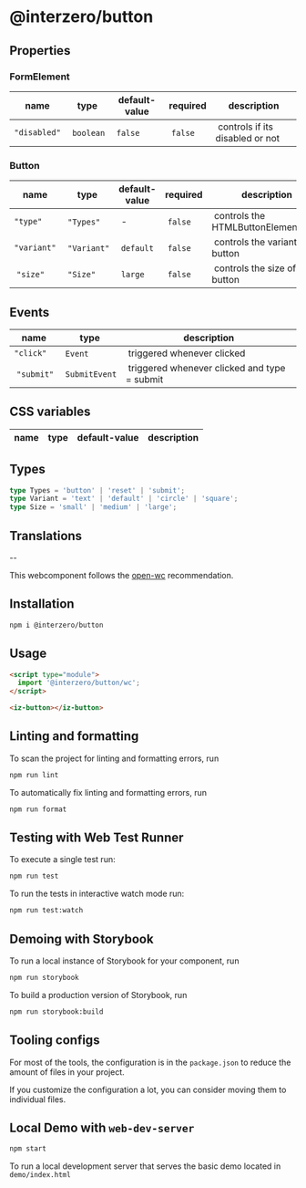 # @interzero/button

## Properties
### FormElement 
| name | type | default-value | required | description |
|------|------|---------------|----------|-------------|
| `"disabled"` | `boolean` | `false` | `false` | controls if its disabled or not | 
### Button
| name | type | default-value | required | description |
|------|------|---------------|----------|-------------|
| `"type"` | `"Types"` | - | `false` | controls the HTMLButtonElement.type |
| `"variant"` | `"Variant"` | `default` | `false` | controls the variant of button |
| `"size"` | `"Size"` | `large` | `false` | controls the size of the button |


## Events
| name | type | description |
|------|------|-------------|
| `"click"` | `Event` | triggered whenever clicked |
| `"submit"` | `SubmitEvent` | triggered whenever clicked and type = submit | 

## CSS variables
| name | type | default-value | description |
|------|------|---------------|-------------|

## Types
```typescript
type Types = 'button' | 'reset' | 'submit';
type Variant = 'text' | 'default' | 'circle' | 'square';
type Size = 'small' | 'medium' | 'large';
```

## Translations
--


This webcomponent follows the [open-wc](https://github.com/open-wc/open-wc) recommendation.

## Installation

```bash
npm i @interzero/button
```

## Usage

```html
<script type="module">
  import '@interzero/button/wc';
</script>

<iz-button></iz-button>
```

## Linting and formatting

To scan the project for linting and formatting errors, run

```bash
npm run lint
```

To automatically fix linting and formatting errors, run

```bash
npm run format
```

## Testing with Web Test Runner

To execute a single test run:

```bash
npm run test
```

To run the tests in interactive watch mode run:

```bash
npm run test:watch
```

## Demoing with Storybook

To run a local instance of Storybook for your component, run

```bash
npm run storybook
```

To build a production version of Storybook, run

```bash
npm run storybook:build
```


## Tooling configs

For most of the tools, the configuration is in the `package.json` to reduce the amount of files in your project.

If you customize the configuration a lot, you can consider moving them to individual files.

## Local Demo with `web-dev-server`

```bash
npm start
```

To run a local development server that serves the basic demo located in `demo/index.html`
